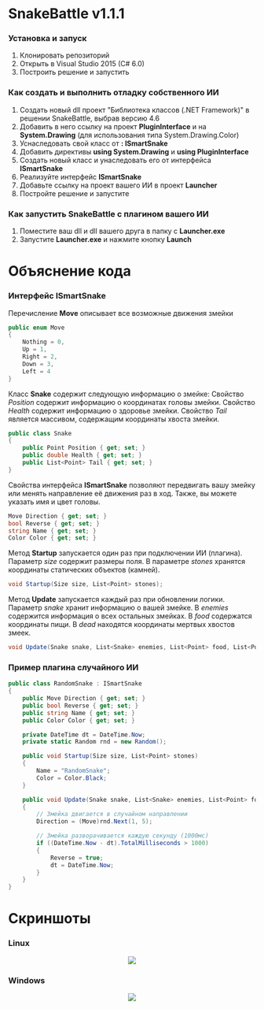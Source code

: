 # SnakeBattle v1.1.1

### Установка и запуск
1. Клонировать репозиторий
2. Открыть в Visual Studio 2015 (C# 6.0)
3. Построить решение и запустить

### Как создать и выполнить отладку собственного ИИ
1. Создать новый dll проект "Библиотека классов (.NET Framework)" в решении SnakeBattle, выбрав версию 4.6
2. Добавить в него ссылку на проект **PluginInterface** и на **System.Drawing** (для использования типа System.Drawing.Color)
3. Уснаследовать свой класс от **: ISmartSnake**
4. Добавить директивы **using System.Drawing** и **using PluginInterface**
5. Создать новый класс и унаследовать его от интерфейса **ISmartSnake**
6. Реализуйте интерфейс **ISmartSnake**
7. Добавьте ссылку на проект вашего ИИ в проект **Launcher**
8. Постройте решение и запустите

### Как запустить **SnakeBattle** с плагином вашего ИИ
1. Поместите ваш dll и dll вашего друга в папку с **Launcher.exe**
2. Запустите **Launcher.exe** и нажмите кнопку **Launch**

# Объяснение кода

### Интерфейс ISmartSnake

Перечисление **Move** описывает все возможные движения змейки
```csharp
public enum Move
{
    Nothing = 0,
    Up = 1,
    Right = 2,
    Down = 3,
    Left = 4
}
```

Класс **Snake** содержит следующую информацию о змейке:
Свойство *Position* содержит информацию о координатах головы змейки.
Свойство *Health* содержит информацию о здоровье змейки.
Свойство *Tail* является массивом, содержащим координаты хвоста змейки.
```csharp
public class Snake
{
    public Point Position { get; set; }
    public double Health { get; set; }
    public List<Point> Tail { get; set; }
}
```

Свойства интерфейса **ISmartSnake** позволяют передвигать вашу змейку или менять направление её движения раз в ход. Также, вы можете указать имя и цвет головы.
```csharp
Move Direction { get; set; }
bool Reverse { get; set; }
string Name { get; set; }
Color Color { get; set; }
```

Метод **Startup** запускается один раз при подключении ИИ (плагина). Параметр *size* содержит размеры поля. 
В параметре *stones* хранятся координаты статических объектов (камней).
```csharp
void Startup(Size size, List<Point> stones);
```

Метод **Update** запускается каждый раз при обновлении логики.
Параметр *snake* хранит информацию о вашей змейке.
В *enemies* содержится информация о всех остальных змейках.
В *food* содержатся координаты пищи.
В *dead* находятся координаты мертвых хвостов змеек.
```csharp
void Update(Snake snake, List<Snake> enemies, List<Point> food, List<Point> dead);
```

### Пример плагина случайного ИИ 
```csharp
public class RandomSnake : ISmartSnake
{
    public Move Direction { get; set; }
    public bool Reverse { get; set; }
    public string Name { get; set; }
    public Color Color { get; set; }

    private DateTime dt = DateTime.Now;
    private static Random rnd = new Random();

    public void Startup(Size size, List<Point> stones)
    {
        Name = "RandomSnake";
        Color = Color.Black;
    }

    public void Update(Snake snake, List<Snake> enemies, List<Point> food, List<Point> dead)
    {
        // Змейка двигается в случайном направлении
        Direction = (Move)rnd.Next(1, 5);

        // Змейка разворачивается каждую секунду (1000мс)
        if ((DateTime.Now - dt).TotalMilliseconds > 1000)
        {
            Reverse = true;
            dt = DateTime.Now;
        }
    }
}

```
# Скриншоты
### Linux
<p align="center">  
  <img src="https://github.com/lyftzeigen/SnakeBattle/raw/master/Screenshots/Linux/Battlefield.png"/>
</p>

### Windows
<p align="center">  
    <img src="https://github.com/lyftzeigen/SnakeBattle/blob/master/Screenshots/Windows/Battlefield.png"/>
</p>

